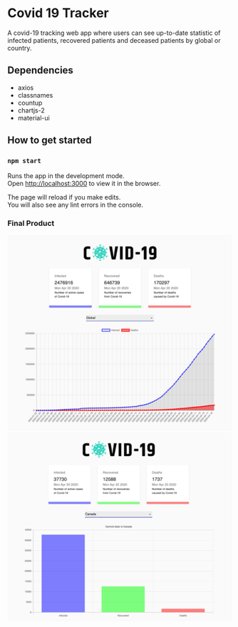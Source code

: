 # Covid 19 Tracker
A covid-19 tracking web app where users can see up-to-date statistic of infected patients, recovered patients and deceased patients by global or country. 

## Dependencies
- axios
- classnames
- countup
- chartjs-2
- material-ui

## How to get started

### `npm start`

Runs the app in the development mode.<br />
Open [http://localhost:3000](http://localhost:3000) to view it in the browser.

The page will reload if you make edits.<br />
You will also see any lint errors in the console.

### Final Product

!["screenshot of Global tracking"](https://github.com/oddporson/covid-19-tracker/blob/master/docs/global.png)
!["screenshot of Selected Canada"](https://github.com/oddporson/covid-19-tracker/blob/master/docs/canada.png)
